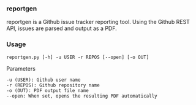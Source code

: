 ### reportgen
reportgen is a Github issue tracker reporting tool. Using the Github REST API, issues are parsed and output as a PDF.

### Usage
```
reportgen.py [-h] -u USER -r REPOS [--open] [-o OUT]
```

Parameters

```
-u (USER): Github user name
-r (REPOS): Github repository name
-o (OUT): PDF output file name
--open: When set, opens the resulting PDF automatically
```

